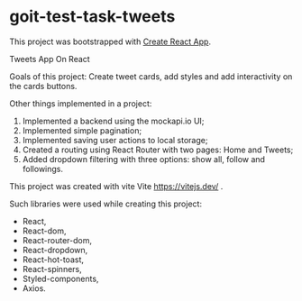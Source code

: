 # goit-test-task-tweets

This project was bootstrapped with [Create React App](https://github.com/facebook/create-react-app).

Tweets App On React

Goals of this project: Create tweet cards, add styles and add interactivity on
the cards buttons.

Other things implemented in a project:

1. Implemented a backend using the mockapi.io UI;
2. Implemented simple pagination;
3. Implemented saving user actions to local storage;
4. Created a routing using React Router with two pages: Home and Tweets;
5. Added dropdown filtering with three options: show all, follow and followings.

This project was created with vite Vite https://vitejs.dev/ .

Such libraries were used while creating this project:

- React,
- React-dom,
- React-router-dom,
- React-dropdown,
- React-hot-toast,
- React-spinners,
- Styled-components,
- Axios.
